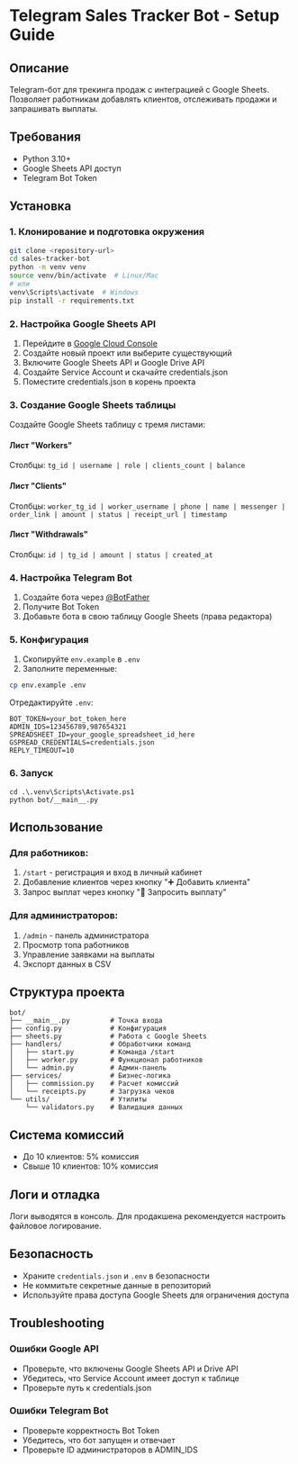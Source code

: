 # Telegram Sales Tracker Bot - Setup Guide

## Описание
Telegram-бот для трекинга продаж с интеграцией с Google Sheets. Позволяет работникам добавлять клиентов, отслеживать продажи и запрашивать выплаты.

## Требования
- Python 3.10+
- Google Sheets API доступ
- Telegram Bot Token

## Установка

### 1. Клонирование и подготовка окружения
```bash
git clone <repository-url>
cd sales-tracker-bot
python -m venv venv
source venv/bin/activate  # Linux/Mac
# или
venv\Scripts\activate  # Windows
pip install -r requirements.txt
```

### 2. Настройка Google Sheets API
1. Перейдите в [Google Cloud Console](https://console.cloud.google.com/)
2. Создайте новый проект или выберите существующий
3. Включите Google Sheets API и Google Drive API
4. Создайте Service Account и скачайте credentials.json
5. Поместите credentials.json в корень проекта

### 3. Создание Google Sheets таблицы
Создайте Google Sheets таблицу с тремя листами:

#### Лист "Workers"
Столбцы: `tg_id | username | role | clients_count | balance`

#### Лист "Clients" 
Столбцы: `worker_tg_id | worker_username | phone | name | messenger | order_link | amount | status | receipt_url | timestamp`

#### Лист "Withdrawals"
Столбцы: `id | tg_id | amount | status | created_at`

### 4. Настройка Telegram Bot
1. Создайте бота через [@BotFather](https://t.me/BotFather)
2. Получите Bot Token
3. Добавьте бота в свою таблицу Google Sheets (права редактора)

### 5. Конфигурация
1. Скопируйте `env.example` в `.env`
2. Заполните переменные:
```bash
cp env.example .env
```

Отредактируйте `.env`:
```env
BOT_TOKEN=your_bot_token_here
ADMIN_IDS=123456789,987654321
SPREADSHEET_ID=your_google_spreadsheet_id_here
GSPREAD_CREDENTIALS=credentials.json
REPLY_TIMEOUT=10
```

### 6. Запуск
```shell
cd .\.venv\Scripts\Activate.ps1
python bot/__main__.py
```

## Использование

### Для работников:
1. `/start` - регистрация и вход в личный кабинет
2. Добавление клиентов через кнопку "➕ Добавить клиента"
3. Запрос выплат через кнопку "💸 Запросить выплату"

### Для администраторов:
1. `/admin` - панель администратора
2. Просмотр топа работников
3. Управление заявками на выплаты
4. Экспорт данных в CSV

## Структура проекта
```
bot/
├── __main__.py          # Точка входа
├── config.py            # Конфигурация
├── sheets.py            # Работа с Google Sheets
├── handlers/            # Обработчики команд
│   ├── start.py         # Команда /start
│   ├── worker.py        # Функционал работников
│   └── admin.py         # Админ-панель
├── services/            # Бизнес-логика
│   ├── commission.py    # Расчет комиссий
│   └── receipts.py      # Загрузка чеков
└── utils/               # Утилиты
    └── validators.py    # Валидация данных
```

## Система комиссий
- До 10 клиентов: 5% комиссия
- Свыше 10 клиентов: 10% комиссия

## Логи и отладка
Логи выводятся в консоль. Для продакшена рекомендуется настроить файловое логирование.

## Безопасность
- Храните `credentials.json` и `.env` в безопасности
- Не коммитьте секретные данные в репозиторий
- Используйте права доступа Google Sheets для ограничения доступа

## Troubleshooting

### Ошибки Google API
- Проверьте, что включены Google Sheets API и Drive API
- Убедитесь, что Service Account имеет доступ к таблице
- Проверьте путь к credentials.json

### Ошибки Telegram Bot
- Проверьте корректность Bot Token
- Убедитесь, что бот запущен и отвечает
- Проверьте ID администраторов в ADMIN_IDS 